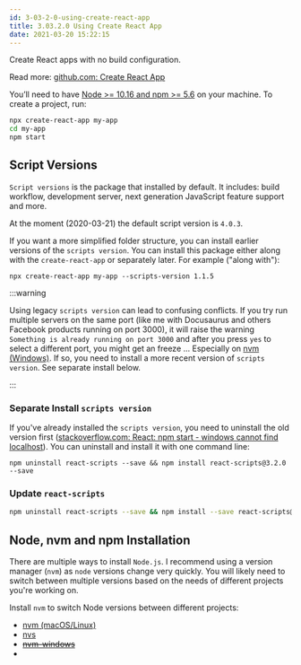 ```yaml
---
id: 3-03-2-0-using-create-react-app
title: 3.03.2.0 Using Create React App
date: 2021-03-20 15:22:15
---
```


Create React apps with no build configuration.

Read more: <a href='https://github.com/facebook/create-react-app' class='external'>github.com: Create React App</a>

You’ll need to have [Node >= 10.16 and npm >= 5.6](#node-nvm-and-npm-installation) on your machine. To create a project, run:

```sh
npx create-react-app my-app
cd my-app
npm start
```

## Script Versions

`Script versions` is the package that installed by default. It includes: build workflow, development server, next generation JavaScript feature support and more.

At the moment (2020-03-21) the default script version is `4.0.3`.

If you want a more simplified folder structure, you can install earlier versions of the `scripts version`. You can install this package either along with the `create-react-app` or separately later. For example ("along with"):

```shell
npx create-react-app my-app --scripts-version 1.1.5
```

:::warning

Using legacy `scripts version` can lead to confusing conflicts. If you try run multiple servers on the same port (like me with Docusaurus and others Facebook products running on port 3000), it will raise the warning `Something is already running on port 3000` and after you press `yes` to select a different port, you might get an freeze ... Especially on [nvm (Windows)](../../../../docs/node/nvm-windows). If so, you need to install a more recent version of `scripts version`. See separate install below.

:::

### Separate Install `scripts version`

If you've already installed the `scripts version`, you need to uninstall the old version first (<a href='https://stackoverflow.com/questions/59271634/react-npm-start-windows-cannot-find-localhost' class='external'>stackoverflow.com: React: npm start - windows cannot find localhost</a>). You can uninstall and install it with one command line:

```shell
npm uninstall react-scripts --save && npm install react-scripts@3.2.0 --save
```

### Update `react-scripts`

```bash npm2yarn
npm uninstall react-scripts --save && npm install --save react-scripts@latest
```

## Node, nvm and npm Installation

There are multiple ways to install `Node.js`. I recommend using a version manager (`nvm`) as `node` versions change very quickly. You will likely need to switch between multiple versions based on the needs of different projects you're working on.

Install `nvm` to switch Node versions between different projects:

- [nvm (macOS/Linux)](../../../../docs/node/nvm)
- [nvs](https://papa31.github.io/hm/blog/2021/09/19/nvs-one-node-version-per-terminal-in-windows)
- [~~nvm-windows~~](../../../../docs/node/nvm-windows)
-
